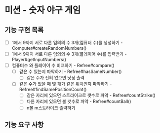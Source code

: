 # 미션 - 숫자 야구 게임

## 기능 구현 목록

- [ ] 1에서 9까지 서로 다른 임의의 수 3개(컴퓨터 수)를 생성하기 - Computer#createRandomNumbers()
- [ ] 1에서 9까지 서로 다른 임의의 수 3개(플레이어 수)를 입력받기 - Player#getInputNumbers()
- [ ] 컴퓨터수 와 플레이어 수 비교하기 - Refree#compare()
    - [ ] 같은 수 있는지 파악하기 - Refree#hasSameNumber()
        - [ ] 같은 수가 전혀 없으면 낫싱 출력
    - [ ] 같은 수가 있을 때 몇 개가 같은 위치인지 파악하기 - Refree#findSamePositionCount()
        - [ ] 같은 자리에 있으면 스트라이크로 갯수로 파악 - Refree#countStrike()
        - [ ] 다른 자리에 있으면 볼 갯수로 파악 - Refree#countBall()
        - [ ] n볼 m스트라이크 출력하기

## 기능 요구 사항
